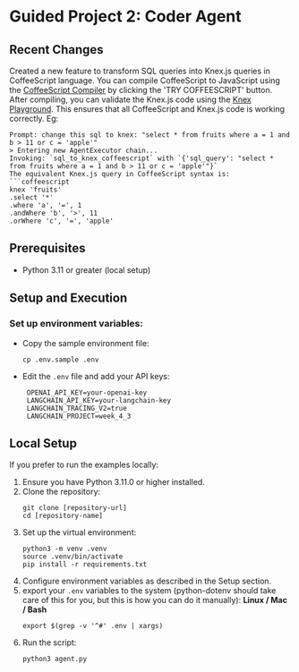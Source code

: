 # Guided Project 2: Coder Agent

## Recent Changes
Created a new feature to transform SQL queries into Knex.js queries in CoffeeScript language. You can compile CoffeeScript to JavaScript using the [CoffeeScript Compiler](https://coffeescript.org/v1/) by clicking the 'TRY COFFEESCRIPT' button. After compiling, you can validate the Knex.js code using the [Knex Playground](https://dgadelha.github.io/knex-playground/). This ensures that all CoffeeScript and Knex.js code is working correctly.
Eg:
```
Prompt: change this sql to knex: "select * from fruits where a = 1 and b > 11 or c = 'apple'"
> Entering new AgentExecutor chain...
Invoking: `sql_to_knex_coffeescript` with `{'sql_query': "select * from fruits where a = 1 and b > 11 or c = 'apple'"}`
The equivalent Knex.js query in CoffeeScript syntax is:
```coffeescript
knex 'fruits'
.select '*'
.where 'a', '=', 1
.andWhere 'b', '>', 11
.orWhere 'c', '=', 'apple'
```

## Prerequisites
- Python 3.11 or greater (local setup)

## Setup and Execution

### Set up environment variables:
- Copy the sample environment file:
  ```
  cp .env.sample .env
  ```
- Edit the `.env` file and add your API keys:
  ```
   OPENAI_API_KEY=your-openai-key
   LANGCHAIN_API_KEY=your-langchain-key
   LANGCHAIN_TRACING_V2=true
   LANGCHAIN_PROJECT=week_4_3
  ```

## Local Setup
If you prefer to run the examples locally:

1. Ensure you have Python 3.11.0 or higher installed.
2. Clone the repository:
    ```
    git clone [repository-url]
    cd [repository-name]
    ```
3. Set up the virtual environment:
    ```
    python3 -m venv .venv
    source .venv/bin/activate
    pip install -r requirements.txt
    ```
4. Configure environment variables as described in the Setup section.
5. export your `.env` variables to the system (python-dotenv should take care of this for you, but this is how you can do it manually):
   **Linux / Mac / Bash**
      ```
      export $(grep -v '^#' .env | xargs)
      ```
6. Run the script:
    ```
    python3 agent.py
    ```
